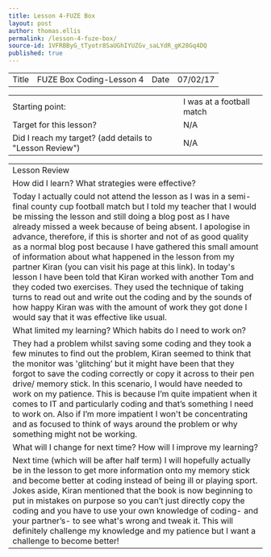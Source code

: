 ```yaml
---
title: Lesson 4-FUZE Box
layout: post
author: thomas.ellis
permalink: /lesson-4-fuze-box/
source-id: 1VFRBByG_tTyotr8SaUGhIYUZGv_saLYdR_gK28Gq4DQ
published: true
---
```

<table>
  <tr>
    <td>Title</td>
    <td>FUZE Box Coding-Lesson 4</td>
    <td>Date</td>
    <td>07/02/17</td>
  </tr>
</table>


<table>
  <tr>
    <td>Starting point:</td>
    <td>I was at a football match</td>
  </tr>
  <tr>
    <td>Target for this lesson?</td>
    <td>N/A</td>
  </tr>
  <tr>
    <td>Did I reach my target? 
(add details to "Lesson Review")</td>
    <td> N/A</td>
  </tr>
</table>


<table>
  <tr>
    <td>Lesson Review</td>
  </tr>
  <tr>
    <td>How did I learn? What strategies were effective? </td>
  </tr>
  <tr>
    <td>Today I actually could not attend the lesson as I was in a semi-final county cup football match but I told my teacher that I would be missing the lesson and still doing a blog post as I have already missed a week because of being absent. I apologise in advance, therefore, if this is shorter and not of as good quality as a normal blog post because I have gathered this small amount of information about what happened in the lesson from my partner Kiran (you can visit his page at this link). In today's lesson I have been told that Kiran worked with another Tom and they coded two exercises. They used the technique of taking turns to read out and write out the coding and by the sounds of how happy Kiran was with the amount of work they got done I would say that it was effective like usual. </td>
  </tr>
  <tr>
    <td>What limited my learning? Which habits do I need to work on? </td>
  </tr>
  <tr>
    <td>They had a problem whilst saving some coding and they took a few minutes to find out the problem, Kiran seemed to think that the monitor was 'glitching’ but it might have been that they forgot to save the coding correctly or copy it across to their pen drive/ memory stick. In this scenario, I would have needed to work on my patience. This is because I’m quite impatient when it comes to IT and particularly coding and that’s something I need to work on. Also if I’m more impatient I won't be concentrating and as focused to think of ways around the problem or why something might not be working.</td>
  </tr>
  <tr>
    <td>What will I change for next time? How will I improve my learning?</td>
  </tr>
  <tr>
    <td>Next time (which will be after half term) I will hopefully actually be in the lesson to get more information onto my memory stick and become better at coding instead of being ill or playing sport. Jokes aside, Kiran mentioned that the book is now beginning to put in mistakes on purpose so you can’t just directly copy the coding and you have to use your own knowledge of coding- and your partner’s- to see what's wrong and tweak it. This will definitely challenge my knowledge and my patience but I want a challenge to become better!</td>
  </tr>
</table>


